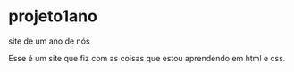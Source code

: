 # projeto1ano
 site de um ano de nós

 Esse é um site que fiz com as coisas que estou aprendendo em html e css.
